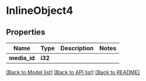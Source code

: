 # InlineObject4

## Properties

Name | Type | Description | Notes
------------ | ------------- | ------------- | -------------
**media_id** | **i32** |  | 

[[Back to Model list]](../README.md#documentation-for-models) [[Back to API list]](../README.md#documentation-for-api-endpoints) [[Back to README]](../README.md)


